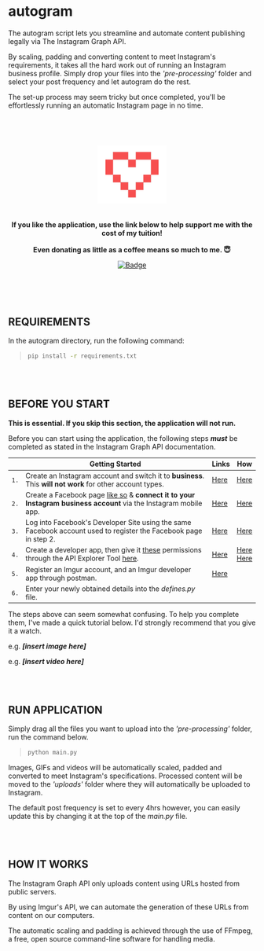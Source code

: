 # autogram
The autogram script lets you streamline and automate content publishing legally via The Instagram Graph API.

By scaling, padding and converting content to meet Instagram's requirements, it takes all the hard work out of running an Instagram business profile. Simply drop your files into the *'pre-processing'* folder and select your post frequency and let autogram do the rest.

The set-up process may seem tricky but once completed, you'll be effortlessly running an automatic Instagram page in no time.
<br><br><br>

<h1 align="center">
	<img width="140" src="images/heart3.png" alt="Donations"><p>
</h1>
<p align="center";style="font-size:12px">
	<b> If you like the application, use the link below to help support me with the cost of my tuition!</b>
	<br><br>
	<b> Even donating as little as a coffee means so much to me. 😇</b>
</p>

<p align="center">
	<a href="https://www.paypal.com/donate?hosted_button_id=924J8K3PC7NR6"><img width="140" src="https://img.shields.io/badge/Donate-PayPal-blue.svg" alt="Badge"></a>
<br><br>
</p>

<br>
<br>

## REQUIREMENTS
In the autogram directory, run the following command:

> ```sh
> pip install -r requirements.txt
> ```

<br>
<br>

## BEFORE YOU START

**This is essential. If you skip this section, the application will not run.**

Before you can start using the application, the following steps ***must*** be completed as stated in the Instagram Graph API documentation.

||Getting Started | Links | How |
|---|------|---|---|
|`1.`|Create an Instagram account and switch it to **business**. This **will not work** for other account types.|[Here](https://help.instagram.com/502981923235522 "Instagram Business Account")|[Here](https://i.imgur.com/ExoeMld "Instagram Business Account")|
|`2.`|Create a Facebook page [like so](https://imgur.com/MZu7rNN) & **connect it to your Instagram business account** via the Instagram mobile app. |[Here](https://help.instagram.com/399237934150902 "Connecting Your Page")|[Here](https://i.imgur.com/JQTr0LO "Connecting Your Page")|
|`3.`|Log into Facebook's Developer Site using the same Facebook account used to register the Facebook page in step 2. |[Here](https://developers.facebook.com/docs/development/register/ "Facebook Developer Account")|[Here](https://imgur.com/mbeak12 "Facebook Developer Account")|
|`4.`|Create a developer app, then give it [these](https://github.com/killianmcshane/autogram "App Permissions") permissions through the API Explorer Tool [here](https://developers.facebook.com/tools/explorer/ "Add Permissions Using Explorer Tool"). |[Here](https://developers.facebook.com/docs/development/create-an-app "Developer App")|[Here](https://imgur.com/W83DEWl "Developer App")<br>[Here](https://imgur.com/PjDuude "Permissions")|
|`5.`|Register an Imgur account, and an Imgur developer app through postman. |[Here](https://apidocs.imgur.com/ "Imgur API")||
|`6.`|Enter your newly obtained details into the *defines.py* file. |||

The steps above can seem somewhat confusing. To help you complete them, I've made a quick tutorial below. I'd strongly recommend that you give it a watch.

e.g. ***[insert image here]***

e.g. ***[insert video here]***

<br>
<br>

## RUN APPLICATION
Simply drag all the files you want to upload into the *'pre-processing'* folder, run the command below.

> ```sh
> python main.py
> ```


Images, GIFs and videos will be automatically scaled, padded and converted to meet Instagram's specifications. Processed content will be moved to the *'uploads'* folder where they will automatically be uploaded to Instagram.

The default post frequency is set to every 4hrs however, you can easily update this by changing it at the top of the *main.py* file.

<br>
<br>

## HOW IT WORKS
The Instagram Graph API only uploads content using URLs hosted from public servers. 

By using Imgur's API, we can automate the generation of these URLs from content on our computers.

The automatic scaling and padding is achieved through the use of FFmpeg, a free, open source command-line software for handling media.
